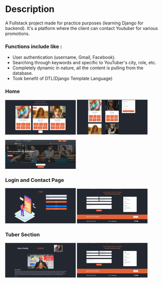 # Description 

A Fullstack project made for practice purposes (learning Django for backend).
It's a  platform where the client can contact Youtuber for various promotions.


### Functions include like : 

*  User authentication (username, Gmail, Facebook).
*  Searching through keywords and specific to YouTuber's city, role, etc.
*  Completely dynamic in nature, all the content is pulling from the database.
*  Took benefit of DTL(Django Template Language)


### Home
<img src = "images/featured.png" width =45% height = 40%>  <img src = "images/tubers.png" width =45% height = 40%>

<img src = "images/home.png" width =45% height = 30%>  

### Login and Contact Page 

<img src = "images/login.png" width =45% height = 40%>    <img src = "images/contact.png" width =45% height = 40%>

### Tuber Section   

<img src = "images/tuber_des.png" width =45% height = 40%>    <img src = "images/contact.png" width =45% height = 40%>

